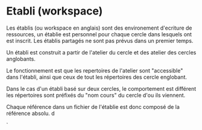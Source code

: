 
# Etabli (workspace)

Les établis (ou workspace en anglais) sont des environement d'ecriture de ressources, un établie est personnel pour chaque cercle dans lesquels ont est inscrit. Les établis partagés ne sont pas prévus dans un premier temps.

Un établi est construit a partir de l'atelier du cercle et des atelier des cercles anglobants. 

Le fonctionnement est que les repertoires de l'atelier sont "accessible" dans l'établi, ainsi que ceux de tout les répertoires des cercle englobant. 

Dans le cas d'un établi basé sur deux cercles, le comportement est différent les répertoires sont préfixés du "nom cours" du cercle d'ou ils viennent.

 Chaque référence dans un fichier de l'établie est donc composé de la référence absolu. d






`

